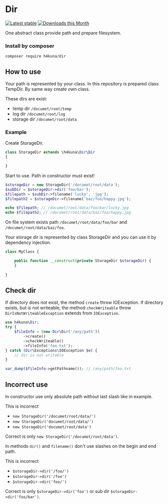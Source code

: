 # Dir

[![Latest stable](https://img.shields.io/packagist/v/h4kuna/dir.svg)](https://packagist.org/packages/h4kuna/dir)
[![Downloads this Month](https://img.shields.io/packagist/dm/h4kuna/dir.svg)](https://packagist.org/packages/h4kuna/dir)

One abstract class provide path and prepare filesystem.

### Install by composer 
```
composer require h4kuna/dir
```

## How to use

Your path is represented by your class. In this repository is prepared class TempDir. By same way create own class.


These dirs are exist:
- temp dir `/documet/root/temp`
- log dir `/documet/root/log`
- storage dir `/documet/root/data`

### Example
Create StorageDir.

```php
class StorageDir extends \h4kuna\Dir\Dir 
{

}
```

Start to use. Path in constructor must exist!
```php
$storageDir = new StorageDir('/documet/root/data');
$subDir = $storageDir->dir('foo/bar');
$filepath = $subDir->filename('lucky', 'jpg');
$filepath2 = $storageDir->filename('baz/foo/happy.jpg');

echo $filepath; // /documet/root/data/foo/bar/lucky.jpg
echo $filepath2; // /documet/root/data/baz/foo/happy.jpg
```
On file system exists path `/documet/root/data/foo/bar` and `/documet/root/data/baz/foo`.

Your storage dir is represented by class StorageDir and you can use it by dependency injection.

```php
class MyClass {

    public function __construct(private StorageDir $storageDir) {
    }
    
}
```

## Check dir

If directory does not exist, the method `create` throw IOException. If directory exists, but is not writeable, the method `checkWriteable` throw `DirIsNotWriteableException` extends from `IOException`.

```php
use h4kuna\Dir;
try {
    $fileInfo = (new Dir\Dir('/any/path'))
        ->create()
        ->checkWriteable()
        ->fileInfo('foo.txt');
} catch (Dir\Exceptions\IOException $e) {
    // dir is not writable
}

var_dump($fileInfo->getPathname()); // /any/path/foo.txt
```

## Incorrect use

In constructor use only absolute path without last slash like in example. 

This is incorrect

- `new StorageDir('/documet/root/data/')`
- `new StorageDir('documet/root/data/')`
- `new StorageDir('documet/root/data')`

Correct is only `new StorageDir('/documet/root/data')`.

In methods `dir()` and `filename()` don't use slashes on the begin and end path.

This is incorrect

- `$storageDir->dir('/foo/')`
- `$storageDir->dir('/foo')`
- `$storageDir->dir('foo/')`
  
Correct is only `$storageDir->dir('foo')` or sub dir `$storageDir->dir('foo/bar')`.
